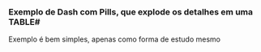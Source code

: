 ### Exemplo de Dash com Pills, que explode os detalhes em uma TABLE#

Exemplo é bem simples, apenas como forma de estudo mesmo
